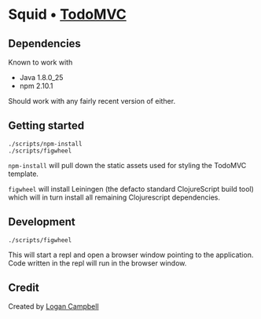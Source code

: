 # Squid • [TodoMVC](http://todomvc.com)

## Dependencies

Known to work with

* Java 1.8.0_25
* npm 2.10.1

Should work with any fairly recent version of either.

## Getting started

    ./scripts/npm-install
    ./scripts/figwheel

`npm-install` will pull down the static assets used for styling the TodoMVC
template.

`figwheel` will install Leiningen (the defacto standard ClojureScript build
tool) which will in turn install all remaining Clojurescript dependencies.

## Development

    ./scripts/figwheel

This will start a repl and open a browser window pointing to the application.
Code written in the repl will run in the browser window.

## Credit

Created by [Logan Campbell](https://twitter.com/logaan)
